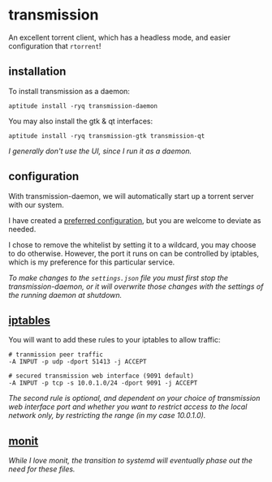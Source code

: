 
# transmission

An excellent torrent client, which has a headless mode, and easier configuration that `rtorrent`!


## installation

To install transmission as a daemon:

    aptitude install -ryq transmission-daemon

You may also install the gtk & qt interfaces:

    aptitude install -ryq transmission-gtk transmission-qt

_I generally don't use the UI, since I run it as a daemon._


## configuration

With transmission-daemon, we will automatically start up a torrent server with our system.

I have created a [preferred configuration](../data/etc/transmission-daemon/settings.json), but you are welcome to deviate as needed.

I chose to remove the whitelist by setting it to a wildcard, you may choose to do otherwise.  However, the port it runs on can be controlled by iptables, which is my preference for this particular service.

_To make changes to the `settings.json` file you must first stop the transmission-daemon, or it will overwrite those changes with the settings of the running daemon at shutdown._


## [iptables](../data/etc/iptables/iptables.rules)

You will want to add these rules to your iptables to allow traffic:

    # tranmission peer traffic
    -A INPUT -p udp -dport 51413 -j ACCEPT

    # secured transmission web interface (9091 default)
    -A INPUT -p tcp -s 10.0.1.0/24 -dport 9091 -j ACCEPT

_The second rule is optional, and dependent on your choice of transmission web interface port and whether you want to restrict access to the local network only, by restricting the range (in my case 10.0.1.0)._


## [monit](../data/etc/monit/monitrc.d/transmission-daemon)

_While I love monit, the transition to systemd will eventually phase out the need for these files._
